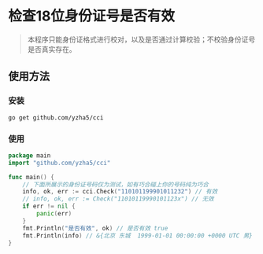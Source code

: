 # 检查18位身份证号是否有效
> 本程序只能身份证格式进行校对，以及是否通过计算校验；不校验身份证号是否真实存在。

## 使用方法
### 安装
```
go get github.com/yzha5/cci
```
### 使用
```go
package main
import "github.com/yzha5/cci"

func main() {
    // 下面所展示的身份证号码仅为测试，如有巧合碰上你的号码纯为巧合
    info, ok, err := cci.Check("110101199901011232") // 有效
    // info, ok, err := Check("11010119990101123x") // 无效
    if err != nil {
        panic(err)
    }
    fmt.Println("是否有效", ok) // 是否有效 true
    fmt.Println(info) // &{北京 东城  1999-01-01 00:00:00 +0000 UTC 男}
}

```